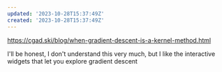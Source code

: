 ```yaml
---
updated: '2023-10-28T15:37:49Z'
created: '2023-10-28T15:37:49Z'
---
```

https://cgad.ski/blog/when-gradient-descent-is-a-kernel-method.html

I'll be honest, I don't understand this very much, but I like the interactive widgets that let you explore gradient descent